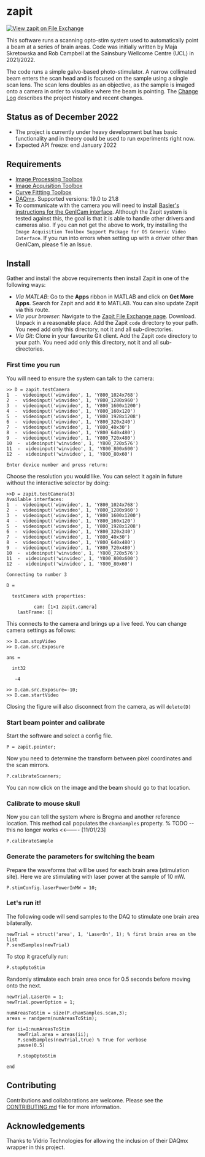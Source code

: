 # zapit
[![View zapit on File Exchange](https://www.mathworks.com/matlabcentral/images/matlab-file-exchange.svg)](https://uk.mathworks.com/matlabcentral/fileexchange/122142-zapit)

This software runs a scanning opto-stim system used to automatically point a beam at a series of brain areas.
Code was initially written by Maja Skretowska and Rob Campbell at the Sainsbury Wellcome Centre (UCL) in 2021/2022.

The code runs a simple galvo-based photo-stimulator.
A narrow collimated beam enters the scan head and is focused on the sample using a single scan lens.
The scan lens doubles as an objective, as the sample is imaged onto a camera in order to visualise where the beam is pointing.
The [Change Log](CHANGELOG.md) describes the project history and recent changes.

## Status as of December 2022
* The project is currently under heavy development but has basic functionality and in theory could be used to run experiments right now.
* Expected API freeze: end January 2022


## Requirements
* [Image Processing Toolbox](https://www.mathworks.com/help/images/index.html)
* [Image Acquisition Toolbox](https://www.mathworks.com/products/image-acquisition.html)
* [Curve Fittting Toolbox](https://www.mathworks.com/help/curvefit/)
* [DAQmx](https://www.ni.com/en-gb/support/downloads/drivers/download.ni-daqmx.html). Supported versions: 19.0 to 21.8
* To communicate with the camera you will need to install [Basler's instructions for the GenICam interface](https://www.baslerweb.com/en/downloads/document-downloads/using-pylon-gentl-producers-for-basler-cameras-with-matlab/).
Although the Zapit system is tested against this, the goal is that it is able to handle other drivers and cameras also.
If you can not get the above to work, try installing the `Image Acquisition Toolbox Support Package for OS Generic Video Interface`.
If you run into errors when setting up with a driver other than GenICam, please file an Issue.


## Install
Gather and install the above requirements then install Zapit in one of the following ways:
* *Via MATLAB*: Go to the **Apps** ribbon in MATLAB and click on **Get More Apps**. Search for Zapit and add it to MATLAB. You can also update Zapit via this route.
* *Via your browser*: Navigate to the [Zapit File Exchange page](https://uk.mathworks.com/matlabcentral/fileexchange/122142-zapit). Download. Unpack in a reasonable place. Add the Zapit `code` directory to your path. You need add only this directory, not it and all sub-directories.
* *Via Git*: Clone in your favourite Git client. Add the Zapit `code` directory to your path. You need add only this directory, not it and all sub-directories.


### First time you run
You will need to ensure the system can talk to the camera:
```
>> D = zapit.testCamera
1  -  videoinput('winvideo', 1, 'Y800_1024x768')
2  -  videoinput('winvideo', 1, 'Y800_1280x960')
3  -  videoinput('winvideo', 1, 'Y800_1600x1200')
4  -  videoinput('winvideo', 1, 'Y800_160x120')
5  -  videoinput('winvideo', 1, 'Y800_1928x1208')
6  -  videoinput('winvideo', 1, 'Y800_320x240')
7  -  videoinput('winvideo', 1, 'Y800_40x30')
8  -  videoinput('winvideo', 1, 'Y800_640x480')
9  -  videoinput('winvideo', 1, 'Y800_720x480')
10  -  videoinput('winvideo', 1, 'Y800_720x576')
11  -  videoinput('winvideo', 1, 'Y800_800x600')
12  -  videoinput('winvideo', 1, 'Y800_80x60')

Enter device number and press return:
```

Choose the resolution you would like.
You can select it again in future without the interactive selector by doing:


```
>>D = zapit.testCamera(3)
Available interfaces:
1  -  videoinput('winvideo', 1, 'Y800_1024x768')
2  -  videoinput('winvideo', 1, 'Y800_1280x960')
3  -  videoinput('winvideo', 1, 'Y800_1600x1200')
4  -  videoinput('winvideo', 1, 'Y800_160x120')
5  -  videoinput('winvideo', 1, 'Y800_1928x1208')
6  -  videoinput('winvideo', 1, 'Y800_320x240')
7  -  videoinput('winvideo', 1, 'Y800_40x30')
8  -  videoinput('winvideo', 1, 'Y800_640x480')
9  -  videoinput('winvideo', 1, 'Y800_720x480')
10  -  videoinput('winvideo', 1, 'Y800_720x576')
11  -  videoinput('winvideo', 1, 'Y800_800x600')
12  -  videoinput('winvideo', 1, 'Y800_80x60')

Connecting to number 3

D =

  testCamera with properties:

          cam: [1×1 zapit.camera]
    lastFrame: []

```

This connects to the camera and brings up a live feed.
You can change camera settings as follows:

```
>> D.cam.stopVideo
>> D.cam.src.Exposure

ans =

  int32

   -4

>> D.cam.src.Exposure=-10;
>> D.cam.startVideo
```

Closing the figure will also disconnect from the camera, as will `delete(D)`



### Start beam pointer and calibrate

Start the software and select a config file.
```
P = zapit.pointer;
```

Now you need to determine the transform between pixel coordinates and the scan mirrors.
```
P.calibrateScanners;
```

You can now click on the image and the beam should go to that location.


### Calibrate to mouse skull
Now you can tell the system where is Bregma and another reference location.
This method call populates the `chanSamples` property.
% TODO -- this no longer works <<---- [11/01/23]
```
P.calibrateSample
```

### Generate the parameters for switching the beam
Prepare the waveforms that will be used for each brain area (stimulation site).
Here we are stimulating with laser power at the sample of 10 mW.
```
P.stimConfig.laserPowerInMW = 10;
```

### Let's run it!
The following code will send samples to the DAQ to stimulate one brain area bilaterally.

```
newTrial = struct('area', 1, 'LaserOn', 1); % first brain area on the list
P.sendSamples(newTrial)
```

To stop it gracefully run:
```
P.stopOptoStim
```

Randomly stimulate each brain area once for 0.5 seconds before moving onto the next.
```
newTrial.LaserOn = 1;
newTrial.powerOption = 1;

numAreasToStim = size(P.chanSamples.scan,3);
areas = randperm(numAreasToStim);

for ii=1:numAreasToStim
    newTrial.area = areas(ii);
    P.sendSamples(newTrial,true) % True for verbose
    pause(0.5)

    P.stopOptoStim

end

```

## Contributing
Contributions and collaborations are welcome.
Please see the [CONTRIBUTING.md](CONTRIBUTING.md) file for more information.

## Acknowledgements
Thanks to Vidrio Technologies for allowing the inclusion of their DAQmx wrapper in this project.
